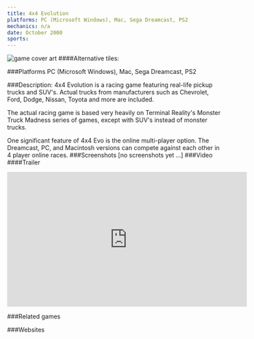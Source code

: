 ```yaml
---
title: 4x4 Evolution
platforms: PC (Microsoft Windows), Mac, Sega Dreamcast, PS2
mechanics: n/a
date: October 2000
sports: 
---
```

![game cover art](//images.igdb.com/igdb/image/upload/t_cover_big/xdy91dx1ufgpkfhcti95.jpg "Logo Title Text 1")
####Alternative tiles:

###Platforms
PC (Microsoft Windows), Mac, Sega Dreamcast, PS2

###Description:
4x4 Evolution is a racing game featuring real-life pickup trucks and SUV's. Actual trucks from manufacturers such as Chevrolet, Ford, Dodge, Nissan, Toyota and more are included. 
 
The actual racing game is based very heavily on Terminal Reality's Monster Truck Madness series of games, except with SUV's instead of monster trucks. 
 
One significant feature of 4x4 Evo is the online multi-player option. The Dreamcast, PC, and Macintosh versions can compete against each other in 4 player online races.
###Screenshots
[no screenshots yet ...]
###Video
####Trailer

<iframe width="560" height="315" src="https://www.youtube.com/embed/s8eOHv2IaQw" frameborder="0" allowfullscreen></iframe>

###Related games

###Websites

